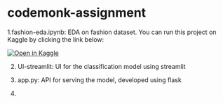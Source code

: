 # codemonk-assignment
1.fashion-eda.ipynb: EDA on fashion dataset.
You can run this project on Kaggle by clicking the link below:

[![Open in Kaggle](https://kaggle.com/static/images/open-in-kaggle.svg)](https://www.kaggle.com/code/mohamedshanil/fashion-eda)

2. UI-streamlit: UI for the classification model using streamlit

3. app.py: API for serving the model, developed using flask

4. 
